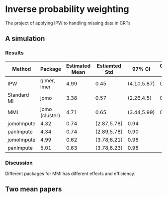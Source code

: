 # Inverse probability weighting
The project of applying IPW to handling missing data in CRTs

## A simulation 

### Results 

Method|Package|Estimated Mean | Estiamted Std | 97% CI | Converage Rate
--- | --- | --- | --- | ---| ---
IPW|glmer, lmer|4.99|0.45|(4.10,5.87)|0.96
Standard MI|jomo|3.38|0.57|(2.26,4.5)|0.08
MMI|jomo (cluster)|4.71|0.65|(3.44,5.99)|0.96
 |jomoImpute|4.32|0.74|(2.87,5.78)|0.94
 |panImpute|4.34|0.74|(2.89,5.78)|0.90
 |jomoImpute|4.99|0.62|(3.78,6.21)|0.98
 |panImpute|5.01|0.63|(3.78,6.23)|0.98


### Discussion 

Different packages for MMI has different effects and efficiency.  




## Two mean papers
